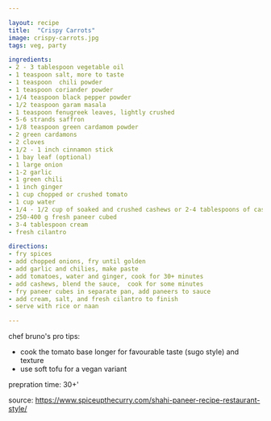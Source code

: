 ```yaml
---

layout: recipe
title:  "Crispy Carrots"
image: crispy-carrots.jpg
tags: veg, party

ingredients:
- 2 - 3 tablespoon vegetable oil
- 1 teaspoon salt, more to taste
- 1 teaspoon  chili powder
- 1 teaspoon coriander powder
- 1/4 teaspoon black pepper powder
- 1/2 teaspoon garam masala
- 1 teaspoon fenugreek leaves, lightly crushed
- 5-6 strands saffron
- 1/8 teaspoon green cardamom powder
- 2 green cardamons
- 2 cloves
- 1/2 - 1 inch cinnamon stick
- 1 bay leaf (optional)
- 1 large onion
- 1-2 garlic
- 1 green chili
- 1 inch ginger
- 1 cup chopped or crushed tomato
- 1 cup water
- 1/4 - 1/2 cup of soaked and crushed cashews or 2-4 tablespoons of cashew paste
- 250-400 g fresh paneer cubed
- 3-4 tablespoon cream 
- fresh cilantro

directions:
- fry spices
- add chopped onions, fry until golden
- add garlic and chilies, make paste
- add tomatoes, water and ginger, cook for 30+ minutes
- add cashews, blend the sauce,  cook for some minutes
- fry paneer cubes in separate pan, add paneers to sauce
- add cream, salt, and fresh cilantro to finish
- serve with rice or naan

---
```


chef bruno's pro tips:
- cook the tomato base longer for favourable taste (sugo style) and texture
- use soft tofu for a vegan variant

prepration time: 30+'

source:
https://www.spiceupthecurry.com/shahi-paneer-recipe-restaurant-style/